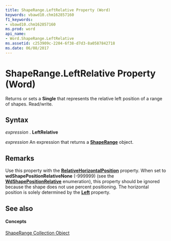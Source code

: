 ```yaml
---
title: ShapeRange.LeftRelative Property (Word)
keywords: vbawd10.chm162857160
f1_keywords:
- vbawd10.chm162857160
ms.prod: word
api_name:
- Word.ShapeRange.LeftRelative
ms.assetid: c253909c-2204-6f38-d7d3-8a0587842718
ms.date: 06/08/2017
---
```



# ShapeRange.LeftRelative Property (Word)

Returns or sets a  **Single** that represents the relative left position of a range of shapes. Read/write.


## Syntax

 _expression_ . **LeftRelative**

 _expression_ An expression that returns a **[ShapeRange](Word.shaperange.md)** object.


## Remarks

Use this property with the  **[RelativeHorizontalPosition](Word.ShapeRange.RelativeHorizontalPosition.md)** property. When set to **wdShapePositionRelativeNone** (-999999) (see the **[WdShapePositionRelative](Word.WdShapePositionRelative.md)** enumeration), this property should be ignored because the shape does not use percent positioning. The horizontal position is solely determined by the **[Left](Word.ShapeRange.Left.md)** property.


## See also


#### Concepts


[ShapeRange Collection Object](Word.shaperange.md)

